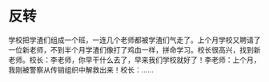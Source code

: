 # 反转

学校把学渣们组成一个班，一连几个老师都被学渣们气走了。上个月学校又聘请了一位新老师，不到半个月学渣们像打了鸡血一样，拼命学习。校长很高兴，找到新老师。校长：李老师，你早干什么去了，早来我们学校就好了！李老师：上个月，我刚被警察从传销组织中解救出来！校长：……